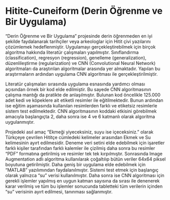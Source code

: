 # Hitite-Cuneiform (Derin Öğrenme ve Bir Uygulama)
“Derin Öğrenme ve Bir Uygulama” projesinde derin öğrenmeden en iyi şekilde faydalanarak tarihçiler veya arkeologlar için Hitit çivi yazılarını çözümlemek hedeflenmiştir. Uygulamayı gerçekleştirebilmek için birçok algoritma hakkında literatür çalışmaları yapılmıştır. Sınıflandırma (classification), regresyon (regression), genelleme (generalization), düzenlileştirme (regularization) ve CNN (Convolutional Neural Network) algoritmaları da araştırılan algoritmalar arasında yer almaktadır. Yapılan bu araştırmaların ardından uygulama CNN algoritması ile gerçekleştirilmiştir. 

Literatür çalışmaları sırasında uygulama esnasında yardımcı olması açısından örnek bir kod elde edilmiştir. Bu sayede CNN algoritmasının çalışma mantığı da pratikte de anlaşılmıştır. Bulunan kod öncelikle 125.000 adet kedi ve köpeklere ait etiketli resimler ile eğitilmektedir. Bunun ardından ise eğitim aşamasında kullanılan resimlerden farklı ve etiketsiz resimlerle sistem test edilmektedir. CNN algoritmasının koddaki etkisini görebilmek amacıyla başlangıçta 2, daha sonra ise 4 ve 6 katmanlı olarak algoritma uygulanmıştır. 
 
Projedeki asıl amaç “Ekmeği yiyeceksiniz, suyu ise içeceksiniz.” olarak Türkçeye çevrilen Hititçe cümledeki kelimeler arasından Ekmek ve Su kelimesinin ayırt edilmesidir. Deneme veri setini elde edebilmek için işaretler farklı kişiler tarafından farklı kalemler ile çizilmiş daha sonra bu resimler “PDF” formatına getirilmiş ve resimler tek tek kırpılmıştır. Sonrasında Image Augmentation adlı algoritma kullanılarak çoğaltılıp bütün veriler 64x64 piksel boyutuna getirilmiştir. Daha geniş bir uygulama elde edebilmek için “MATLAB” yazılımından faydalanılmıştır. Sistemi test etmek için başlangıç olarak yalnızca “su” verisi kullanılmıştır. Daha sonra ise CNN algoritması için gerekli işlemler yapılmış en uygun katman sayısına da sırası ile denenerek karar verilmiş ve tüm bu işlemler sonucunda tabletteki tüm verilerin içinden “su” verisinin ayırt edilmesi, tanınması sağlanmıştır.
